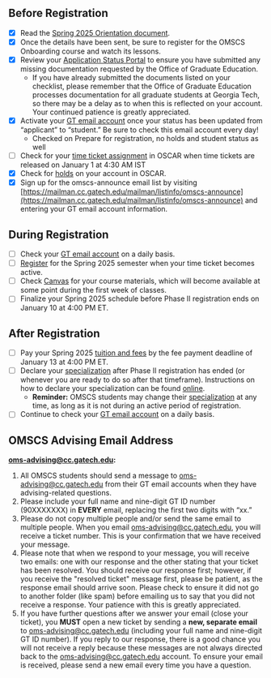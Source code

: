 ## Before Registration

- [x] Read the [Spring 2025 Orientation document](https://omscs.gatech.edu/orientation-documents).
- [x] Once the details have been sent, be sure to register for the OMSCS Onboarding course and watch its lessons.
- [x] Review your [Application Status Portal](https://gradapp.gatech.edu/apply/status) to ensure you have submitted any missing documentation requested by the Office of Graduate Education.
  - If you have already submitted the documents listed on your checklist, please remember that the Office of Graduate Education processes documentation for all graduate students at Georgia Tech, so there may be a delay as to when this is reflected on your account. Your continued patience is greatly appreciated.
- [x] Activate your [GT email account](https://oit.gatech.edu/email) once your status has been updated from “applicant” to “student.” Be sure to check this email account every day!
	 - Checked on Prepare for registration, no holds and student status as well
- [ ] Check for your [time ticket assignment](https://registrar.gatech.edu/registration/time-tickets) in OSCAR when time tickets are released on January 1 at 4:30 AM IST
- [x] Check for [holds](https://registrar.gatech.edu/registration/holds) on your account in OSCAR.
- [x] Sign up for the omscs-announce email list by visiting [https://mailman.cc.gatech.edu/mailman/listinfo/omscs-announce](https://mailman.cc.gatech.edu/mailman/listinfo/omscs-announce) and entering your GT email account information.

## During Registration

- [ ] Check your [GT email account](https://mail.gatech.edu/) on a daily basis.
- [ ] [Register](https://registrar.gatech.edu/registration/registration-information) for the Spring 2025 semester when your time ticket becomes active.
- [ ] Check [Canvas](https://canvas.gatech.edu/) for your course materials, which will become available at some point during the first week of classes.
- [ ] Finalize your Spring 2025 schedule before Phase II registration ends on January 10 at 4:00 PM ET.

## After Registration

- [ ] Pay your Spring 2025 [tuition and fees](http://www.bursar.gatech.edu/) by the fee payment deadline of January 13 at 4:00 PM ET.
- [ ] Declare your [specialization](https://oscar.gatech.edu/) after Phase II registration has ended (or whenever you are ready to do so after that timeframe). Instructions on how to declare your specialization can be found [online](https://registrar.gatech.edu/info/concentration-management-oscar).
  - **Reminder:** OMSCS students may change their [specialization](https://omscs.gatech.edu/specializations) at any time, as long as it is not during an active period of registration.
- [ ] Continue to check your [GT email account](https://mail.gatech.edu/) on a daily basis.

## OMSCS Advising Email Address

**[oms-advising@cc.gatech.edu](mailto:oms-advising@cc.gatech.edu):**

1. All OMSCS students should send a message to [oms-advising@cc.gatech.edu](mailto:oms-advising@cc.gatech.edu) from their GT email accounts when they have advising-related questions.
2. Please include your full name and nine-digit GT ID number (90XXXXXXX) in **EVERY** email, replacing the first two digits with “xx.”
3. Please do not copy multiple people and/or send the same email to multiple people. When you email [oms-advising@cc.gatech.edu](mailto:oms-advising@cc.gatech.edu), you will receive a ticket number. This is your confirmation that we have received your message.
4. Please note that when we respond to your message, you will receive two emails: one with our response and the other stating that your ticket has been resolved. You should receive our response first; however, if you receive the "resolved ticket" message first, please be patient, as the response email should arrive soon. Please check to ensure it did not go to another folder (like spam) before emailing us to say that you did not receive a response. Your patience with this is greatly appreciated.
5. If you have further questions after we answer your email (close your ticket), you **MUST** open a new ticket by sending a **new, separate email** to [oms-advising@cc.gatech.edu](mailto:oms-advising@cc.gatech.edu) (including your full name and nine-digit GT ID number). If you reply to our response, there is a good chance you will not receive a reply because these messages are not always directed back to the [oms-advising@cc.gatech.edu](mailto:oms-advising@cc.gatech.edu) account. To ensure your email is received, please send a new email every time you have a question.
